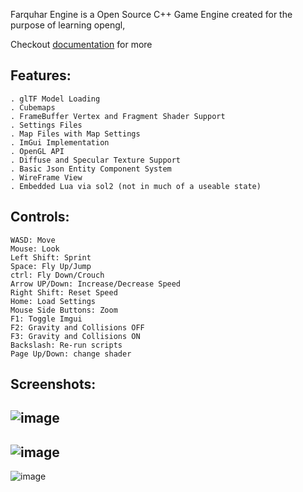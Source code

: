 Farquhar Engine is a Open Source C++ Game Engine created for the purpose of learning opengl,

Checkout [documentation](https://github.com/0opsDev/Farquhar-Engine/blob/master/Documentation/documentation.md) for more

Features:
---
~~~
. glTF Model Loading
. Cubemaps
. FrameBuffer Vertex and Fragment Shader Support
. Settings Files
. Map Files with Map Settings
. ImGui Implementation
. OpenGL API
. Diffuse and Specular Texture Support
. Basic Json Entity Component System
. WireFrame View
. Embedded Lua via sol2 (not in much of a useable state)
~~~

Controls:
---
~~~
WASD: Move
Mouse: Look
Left Shift: Sprint
Space: Fly Up/Jump
ctrl: Fly Down/Crouch
Arrow UP/Down: Increase/Decrease Speed
Right Shift: Reset Speed
Home: Load Settings
Mouse Side Buttons: Zoom 
F1: Toggle Imgui
F2: Gravity and Collisions OFF
F3: Gravity and Collisions ON
Backslash: Re-run scripts
Page Up/Down: change shader
~~~

Screenshots:
---
![image](https://github.com/user-attachments/assets/07719cea-7554-490c-9e99-a242be7d05df)
---
![image](https://github.com/user-attachments/assets/4f785c12-f6bf-456c-bc49-c00d743fe079)
---
![image](https://github.com/user-attachments/assets/b9ca279e-19a7-4f49-ae67-771ba146d92e)
